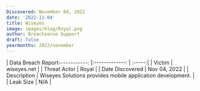 ```yaml
---
Discovered: November 04, 2022
date: '2022-11-04'
title: Wiseyes
image: images/blog/Royal.png
author: Breachsense Support
draft: false
yearmonths: 2022/november
---
```


| Data Breach Report------------:     |:-------------:    | :-----:|
| Victim      | wiseyes.net      | 
| Threat Actor      | Royal      | 
| Date Discovered      | Nov 04, 2022      | 
| Description      | Wiseyes Solutions provides mobile application development.      | 
| Leak Size      | N/A      | 

